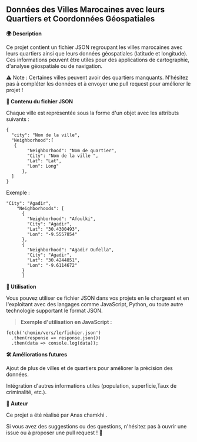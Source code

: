 


## Données des Villes Marocaines avec leurs Quartiers et Coordonnées Géospatiales


**🌍 Description**

Ce projet contient un fichier JSON regroupant les villes marocaines avec leurs quartiers ainsi que leurs données géospatiales (latitude et longitude). Ces informations peuvent être utiles pour des applications de cartographie, d'analyse géospatiale ou de navigation.

⚠️ Note : Certaines villes peuvent avoir des quartiers manquants. N'hésitez pas à compléter les données et à envoyer une pull request pour améliorer le projet !

**📂 Contenu du fichier JSON**

Chaque ville est représentée sous la forme d'un objet avec les attributs suivants :

    {
      "city": "Nom de la ville",
      "Neighborhood":[
       {
            "Neighborhood": "Nom de quartier",
            "City": "Nom de la ville ",
            "Lat": "Lat",
            "Lon": Long"
          },
      ]
    }

Exemple :

    "City": "Agadir",
        "Neighborhoods": [
          {
            "Neighborhood": "Afoulki",
            "City": "Agadir",
            "Lat": "30.4300493",
            "Lon": "-9.5557854"
          },
          {
            "Neighborhood": "Agadir Oufella",
            "City": "Agadir",
            "Lat": "30.4244851",
            "Lon": "-9.6114672"
          }
          ]

**🔧 Utilisation**

Vous pouvez utiliser ce fichier JSON dans vos projets en le chargeant et en l'exploitant avec des langages comme JavaScript, Python, ou toute autre technologie supportant le format JSON.



> **Exemple d'utilisation en JavaScript :**


    fetch('chemin/vers/le/fichier.json')
      .then(response => response.json())
      .then(data => console.log(data));

**🛠 Améliorations futures**

Ajout de plus de villes et de quartiers pour améliorer la précision des données.

Intégration d'autres informations utiles (population, superficie,Taux de criminalité, etc.).



**👥 Auteur**

Ce projet a été réalisé par Anas chamkhi .

Si vous avez des suggestions ou des questions, n'hésitez pas à ouvrir une issue ou à proposer une pull request ! 🚀



